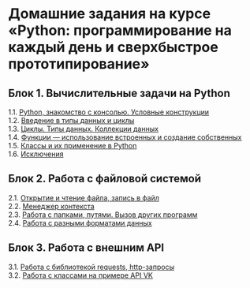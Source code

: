 # Домашние задания на курсе «Python: программирование на каждый день и сверхбыстрое прототипирование»

## Блок 1. Вычислительные задачи на Python
1.1. [Python, знакомство с консолью. Условные конструкции](1.1.python.console.conditional/)  
1.2. [Введение в типы данных и циклы](1.2.datatypes.cycles.intro/)  
1.3. [Циклы. Типы данных. Коллекции данных](1.3.cycles.datatypes/)  
1.4. [Функции — использование встроенных и создание собственных](1.4.functions/)  
1.5. [Классы и их применение в Python](1.5.classes/)  
1.6. [Исключения](1.6.exceptions/)

## Блок 2. Работа с файловой системой
2.1. [Открытие и чтение файла, запись в файл](2.1.files/)    
2.2. [Менеджер контекста](2.2.manager_context/)    
2.3. [Работа с папками, путями. Вызов других программ](2.3.paths.external-programs/)    
2.4. [Работа с разными форматами данных](2.4.formats.json.xml/)  

## Блок 3. Работа с внешним API
3.1. [Работа с библиотекой requests, http-запросы](3.1.http.requests/)  
3.2. [Работа с классами на примере API VK](3.2.classes.vk/)
